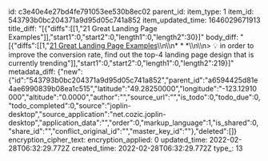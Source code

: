 id: c3e40e4e27bd4fe791053ee530b8ec02
parent_id: 
item_type: 1
item_id: 543793b0bc204371a9d95d05c741a852
item_updated_time: 1646029671913
title_diff: "[{\"diffs\":[[1,\"21 Great Landing Page Examples\"]],\"start1\":0,\"start2\":0,\"length1\":0,\"length2\":30}]"
body_diff: "[{\"diffs\":[[1,\"[21 Great Landing Page Examples](https://www.wordstream.com/blog/ws/2014/02/12/great-landing-pages)\\\n\\\n* * *\\\n\\\n> 💡 in order to improve the conversion rate, find out the top-4 landing page design that is currently trending\"]],\"start1\":0,\"start2\":0,\"length1\":0,\"length2\":219}]"
metadata_diff: {"new":{"id":"543793b0bc204371a9d95d05c741a852","parent_id":"a6594425d81e4ae6990839b08ea1c515","latitude":"49.28250000","longitude":"-123.12910000","altitude":"0.0000","author":"","source_url":"","is_todo":0,"todo_due":0,"todo_completed":0,"source":"joplin-desktop","source_application":"net.cozic.joplin-desktop","application_data":"","order":0,"markup_language":1,"is_shared":0,"share_id":"","conflict_original_id":"","master_key_id":""},"deleted":[]}
encryption_cipher_text: 
encryption_applied: 0
updated_time: 2022-02-28T06:32:29.772Z
created_time: 2022-02-28T06:32:29.772Z
type_: 13